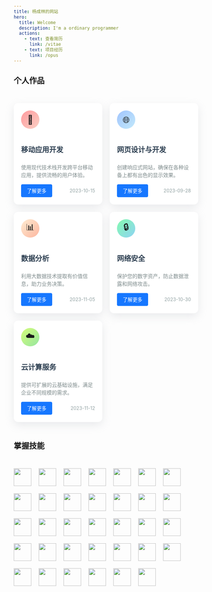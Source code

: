 ```yaml
---
title: 杨成林的网站
hero:
  title: Welcome
  description: I'm a ordinary programmer
  actions:
    - text: 查看简历
      link: /vitae
    - text: 项目经历
      link: /opus
---
```


## 个人作品

<div style="margin:3rem 0">
    <div style="display: grid; grid-template-columns: repeat(auto-fill, minmax(220px, 1fr)); gap: 20px;">
        <div style="background: white; border-radius: 12px; padding: 20px; box-shadow: rgba(149, 157, 165, 0.2) 0px 8px 24px; transition: transform 0.3s ease; display: flex; flex-direction: column;">
            <div style="width: 50px; height: 50px; border-radius: 50%; background: linear-gradient(135deg, #ff9a9e 0%, #fad0c4 100%); display: flex; align-items: center; justify-content: center; margin-bottom: 15px; font-size: 1.5rem;">
                📱
            </div>
            <h3 style="font-size: 1.2rem; font-weight: 600; margin-bottom: 10px; color: #2c3e50;">移动应用开发</h3>
            <p style="color: #7f8c8d; line-height: 1.5; margin-bottom: 15px; flex-grow: 1;">使用现代技术栈开发跨平台移动应用，提供流畅的用户体验。</p>
            <div style="display: flex; justify-content: space-between; align-items: center; margin-top: auto;">
                <button style="background: #1677ff; color: white; border: none; padding: 8px 16px; border-radius: 4px; cursor: pointer;">了解更多</button>
                <span style="font-size: 0.8rem; color: #95a5a6;">2023-10-15</span>
            </div>
        </div>
        <div style="background: white; border-radius: 12px; padding: 20px; box-shadow: rgba(149, 157, 165, 0.2) 0px 8px 24px; transition: transform 0.3s ease; display: flex; flex-direction: column;">
            <div style="width: 50px; height: 50px; border-radius: 50%; background: linear-gradient(135deg, #a1c4fd 0%, #c2e9fb 100%); display: flex; align-items: center; justify-content: center; margin-bottom: 15px; font-size: 1.5rem;">
                🌐
            </div>
            <h3 style="font-size: 1.2rem; font-weight: 600; margin-bottom: 10px; color: #2c3e50;">网页设计与开发</h3>
            <p style="color: #7f8c8d; line-height: 1.5; margin-bottom: 15px; flex-grow: 1;">创建响应式网站，确保在各种设备上都有出色的显示效果。</p>
            <div style="display: flex; justify-content: space-between; align-items: center; margin-top: auto;">
                <button style="background: #1677ff; color: white; border: none; padding: 8px 16px; border-radius: 4px; cursor: pointer;">了解更多</button>
                <span style="font-size: 0.8rem; color: #95a5a6;">2023-09-28</span>
            </div>
        </div>
        <div style="background: white; border-radius: 12px; padding: 20px; box-shadow: rgba(149, 157, 165, 0.2) 0px 8px 24px; transition: transform 0.3s ease; display: flex; flex-direction: column;">
            <div style="width: 50px; height: 50px; border-radius: 50%; background: linear-gradient(135deg, #ffecd2 0%, #fcb69f 100%); display: flex; align-items: center; justify-content: center; margin-bottom: 15px; font-size: 1.5rem;">
                📊
            </div>
            <h3 style="font-size: 1.2rem; font-weight: 600; margin-bottom: 10px; color: #2c3e50;">数据分析</h3>
            <p style="color: #7f8c8d; line-height: 1.5; margin-bottom: 15px; flex-grow: 1;">利用大数据技术提取有价值信息，助力业务决策。</p>
            <div style="display: flex; justify-content: space-between; align-items: center; margin-top: auto;">
                <button style="background: #1677ff; color: white; border: none; padding: 8px 16px; border-radius: 4px; cursor: pointer;">了解更多</button>
                <span style="font-size: 0.8rem; color: #95a5a6;">2023-11-05</span>
            </div>
        </div>
        <div style="background: white; border-radius: 12px; padding: 20px; box-shadow: rgba(149, 157, 165, 0.2) 0px 8px 24px; transition: transform 0.3s ease; display: flex; flex-direction: column; ">
            <div style="width: 50px; height: 50px; border-radius: 50%; background: linear-gradient(135deg, #84fab0 0%, #8fd3f4 100%); display: flex; align-items: center; justify-content: center; margin-bottom: 15px; font-size: 1.5rem;">
                🔒
            </div>
            <h3 style="font-size: 1.2rem; font-weight: 600; margin-bottom: 10px; color: #2c3e50;">网络安全</h3>
            <p style="color: #7f8c8d; line-height: 1.5; margin-bottom: 15px; flex-grow: 1;">保护您的数字资产，防止数据泄露和网络攻击。</p>
            <div style="display: flex; justify-content: space-between; align-items: center; margin-top: auto;">
                <button style="background: #1677ff; color: white; border: none; padding: 8px 16px; border-radius: 4px; cursor: pointer;">了解更多</button>
                <span style="font-size: 0.8rem; color: #95a5a6;">2023-10-30</span>
            </div>
        </div>
        <div style="background: white; border-radius: 12px; padding: 20px; box-shadow: rgba(149, 157, 165, 0.2) 0px 8px 24px; transition: transform 0.3s ease; display: flex; flex-direction: column;">
            <div style="width: 50px; height: 50px; border-radius: 50%; background: linear-gradient(135deg, #d4fc79 0%, #96e6a1 100%); display: flex; align-items: center; justify-content: center; margin-bottom: 15px; font-size: 1.5rem;">
                ☁️
            </div>
            <h3 style="font-size: 1.2rem; font-weight: 600; margin-bottom: 10px; color: #2c3e50;">云计算服务</h3>
            <p style="color: #7f8c8d; line-height: 1.5; margin-bottom: 15px; flex-grow: 1;">提供可扩展的云基础设施，满足企业不同规模的需求。</p>
            <div style="display: flex; justify-content: space-between; align-items: center; margin-top: auto;">
                <button style="background: #1677ff; color: white; border: none; padding: 8px 16px; border-radius: 4px; cursor: pointer;">了解更多</button>
                <span style="font-size: 0.8rem; color: #95a5a6;">2023-11-12</span>
            </div>
        </div>
    </div>
</div>

## 掌握技能

<div style="margin:3rem 0;">
    <div style="display: flex; flex-wrap: wrap; gap: 20px; ">
        <img src="https://api.iconify.design/logos:go.svg" 
             style="height: 3rem; width: auto; object-fit: contain;">
        <img src="https://api.iconify.design/logos:java.svg" 
             style="height: 3rem; width: auto; object-fit: contain;">
        <img src="https://api.iconify.design/logos:javascript.svg" 
             style="height: 3rem; width: auto; object-fit: contain;">
        <img src="https://api.iconify.design/logos:html-5.svg" 
             style="height: 3rem; width: auto; object-fit: contain;">
        <img src="https://api.iconify.design/logos:css-3.svg" 
             style="height: 3rem; width: auto; object-fit: contain;">
        <img src="https://api.iconify.design/logos:vue.svg" 
             style="height: 3rem; width: auto; object-fit: contain;">
        <img src="https://api.iconify.design/logos:react.svg" 
             style="height: 3rem; width: auto; object-fit: contain;">
        <img src="https://api.iconify.design/logos:react-router.svg" 
             style="height: 3rem; width: auto; object-fit: contain;">
        <img src="https://api.iconify.design/logos:android.svg" 
             style="height: 3rem; width: auto; object-fit: contain;">
                <img src="https://api.iconify.design/logos:django.svg" 
             style="height: 3rem; width: auto; object-fit: contain;">
                <img src="https://api.iconify.design/logos:gradle.svg" 
             style="height: 3rem; width: auto; object-fit: contain;">
                           <img src="https://api.iconify.design/logos:markdown.svg" 
             style="height: 3rem; width: auto; object-fit: contain;">
                <img src="https://api.iconify.design/logos:jquery.svg" 
             style="height: 3rem; width: auto; object-fit: contain;">
                <img src="https://api.iconify.design/logos:less.svg" 
             style="height: 3rem; width: auto; object-fit: contain;">
                <img src="https://api.iconify.design/logos:mysql.svg" 
             style="height: 3rem; width: auto; object-fit: contain;">
                <img src="https://api.iconify.design/logos:centos.svg" 
             style="height: 3rem; width: auto; object-fit: contain;">
                <img src="https://api.iconify.design/logos:python.svg" 
             style="height: 3rem; width: auto; object-fit: contain;">
                <img src="https://api.iconify.design/logos:typescript.svg" 
             style="height: 3rem; width: auto; object-fit: contain;">
                <img src="https://api.iconify.design/logos:vitejs.svg" 
             style="height: 3rem; width: auto; object-fit: contain;">
                <img src="https://api.iconify.design/logos:ant-design.svg" 
             style="height: 3rem; width: auto; object-fit: contain;">
               <img src="https://api.iconify.design/logos:bootstrap.svg" 
             style="height: 3rem; width: auto; object-fit: contain;">
                <img src="https://api.iconify.design/logos:flask.svg" 
             style="height: 3rem; width: auto; object-fit: contain;">
                     <img src="https://api.iconify.design/logos:nodejs.svg" 
             style="height: 3rem; width: auto; object-fit: contain;">
                <img src="https://api.iconify.design/logos:kotlin.svg" 
             style="height: 3rem; width: auto; object-fit: contain;">
                <img src="https://api.iconify.design/logos:npm.svg" 
             style="height: 3rem; width: auto; object-fit: contain;">
                <img src="https://api.iconify.design/logos:php.svg" 
             style="height: 3rem; width: auto; object-fit: contain;">
                <img src="https://api.iconify.design/logos:visual-studio-code.svg" 
             style="height: 3rem; width: auto; object-fit: contain;">
                <img src="https://api.iconify.design/logos:terminal.svg" 
             style="height: 3rem; width: auto; object-fit: contain;">
                <img src="https://api.iconify.design/logos:linux-tux.svg" 
             style="height: 3rem; width: auto; object-fit: contain;">
                <img src="https://api.iconify.design/logos:gin.svg" 
             style="height: 3rem; width: auto; object-fit: contain;">
                <img src="https://api.iconify.design/logos:git-icon.svg" 
             style="height: 3rem; width: auto; object-fit: contain;">
                <img src="https://api.iconify.design/logos:redis.svg" 
             style="height: 3rem; width: auto; object-fit: contain;">
                <img src="https://api.iconify.design/logos:mongodb.svg" 
             style="height: 3rem; width: auto; object-fit: contain;">
             <img src="https://api.iconify.design/logos:spring.svg" 
             style="height: 3rem; width: auto; object-fit: contain;">
    </div>
</div>

